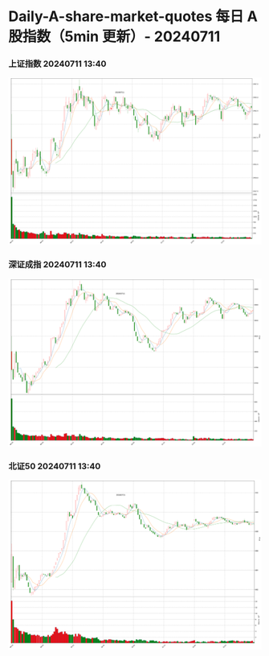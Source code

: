 
# Daily-A-share-market-quotes 每日 A 股指数（5min 更新）- 20240711

### 上证指数 20240711 13:40
![](./fig/2024/7/20240711-sh000001.png)

### 深证成指 20240711 13:40
![](./fig/2024/7/20240711-sz399001.png)

### 北证50 20240711 13:40
![](./fig/2024/7/20240711-bj899050.png)
